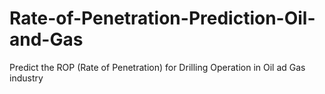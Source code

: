 # Rate-of-Penetration-Prediction-Oil-and-Gas
Predict the ROP (Rate of Penetration) for Drilling Operation in Oil ad Gas industry

